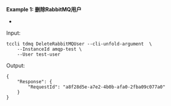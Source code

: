 **Example 1: 删除RabbitMQ用户**

-

Input: 

```
tccli tdmq DeleteRabbitMQUser --cli-unfold-argument  \
    --InstanceId amqp-test \
    --User test-user
```

Output: 
```
{
    "Response": {
        "RequestId": "a8f28d5e-a7e2-4b0b-afa0-2fba09c077a0"
    }
}
```

